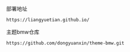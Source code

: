部署地址
```bash
https://liangyuetian.github.io/
```

主题bmw仓库
```bash
https://github.com/dongyuanxin/theme-bmw.git
```